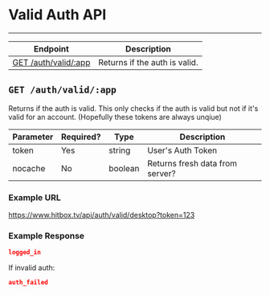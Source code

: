 # Valid Auth API
***

| Endpoint | Description |
| ---- | --------------- |
| [GET /auth/valid/:app](/auth/valid.md#get-authvalidapp) | Returns if the auth is valid. |

## `GET /auth/valid/:app`

Returns if the auth is valid. This only checks if the auth is valid but not if it's valid for an account. (Hopefully these tokens are always unqiue)

| Parameter | Required? | Type | Description |
| --- | --- | --- | --- |
| token | Yes | string | User's Auth Token |
| nocache | No | boolean | Returns fresh data from server? |

### Example URL

https://www.hitbox.tv/api/auth/valid/desktop?token=123

### Example Response 
```json
logged_in
````

If invalid auth:
```json
auth_failed
```
